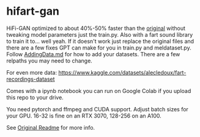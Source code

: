 # hifart-gan
HiFi-GAN optimized to about 40%-50% faster than the [original](https://github.com/jik876/hifi-gan) without tweaking model parameters just the train.py. Also with a fart sound library to train it to... well yeah. If it doesn't work just replace the original files and there are a few fixes GPT can make for you in train.py and meldataset.py. Follow [AddingData.md](./AddingData.md) for how to add your datasets. There are a few relpaths you may need to change.

For even more data: https://www.kaggle.com/datasets/alecledoux/fart-recordings-dataset

Comes with a ipynb notebook you can run on Google Colab if you upload this repo to your drive.

You need pytorch and ffmpeg and CUDA support. Adjust batch sizes for your GPU. 16-32 is fine on an RTX 3070, 128-256 on an A100. 

See [Original Readme](./Original_README.md) for more info.
